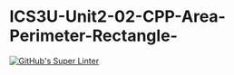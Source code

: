 # ICS3U-Unit2-02-CPP-Area-Perimeter-Rectangle-

[![GitHub's Super Linter](https://github.com/matthew-meech/ICS3U-Unit2-01-Python-Area-Perimeter-Rectangle-/workflows/GitHub's%20Super%20Linter/badge.svg)](https://github.com/matthew-meech/ICS3U-Unit2-01-Python-Area-Perimeter-Rectangle-/actions)
